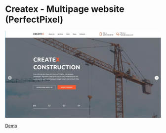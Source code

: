 # Createx - Multipage website (PerfectPixel)

![Preview](./preview.jpg)

[Demo](https://alexanderkhristichenko.github.io/createx/)
